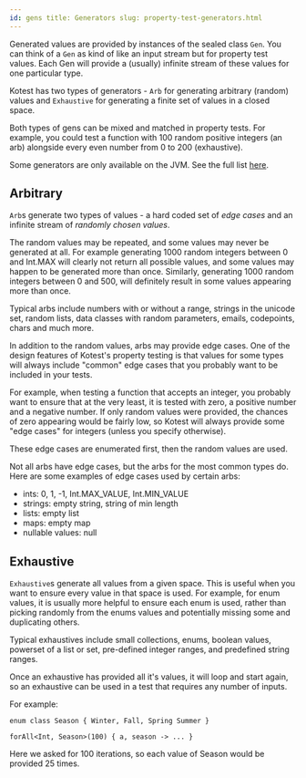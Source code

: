 ```yaml
---
id: gens title: Generators slug: property-test-generators.html
---
```


Generated values are provided by instances of the sealed class `Gen`. You can think of a `Gen` as kind of like an input
stream but for property test values. Each Gen will provide a (usually) infinite stream of these values for one
particular type.

Kotest has two types of generators - `Arb` for generating arbitrary (random) values and `Exhaustive` for generating a
finite set of values in a closed space.

Both types of gens can be mixed and matched in property tests. For example, you could test a function with 100 random
positive integers (an arb) alongside every even number from 0 to 200 (exhaustive).

Some generators are only available on the JVM. See the full list [here](genslist.md).

## Arbitrary

`Arb`s generate two types of values - a hard coded set of _edge cases_ and an infinite stream of _randomly chosen
values_.

The random values may be repeated, and some values may never be generated at all. For example generating 1000 random
integers between 0 and Int.MAX will clearly not return all possible values, and some values may happen to be generated
more than once. Similarly, generating 1000 random integers between 0 and 500, will definitely result in some values
appearing more than once.

Typical arbs include numbers with or without a range, strings in the unicode set, random lists, data classes with random
parameters, emails, codepoints, chars and much more.

In addition to the random values, arbs may provide edge cases. One of the design features of Kotest's property testing
is that values for some types will always include "common" edge cases that you probably want to be included in your
tests.

For example, when testing a function that accepts an integer, you probably want to ensure that at the very least, it is
tested with zero, a positive number and a negative number. If only random values were provided, the chances of zero
appearing would be fairly low, so Kotest will always provide some "edge cases" for integers (unless you specify
otherwise).

These edge cases are enumerated first, then the random values are used.

Not all arbs have edge cases, but the arbs for the most common types do. Here are some examples of edge cases used by
certain arbs:

* ints: 0, 1, -1, Int.MAX_VALUE, Int.MIN_VALUE
* strings: empty string, string of min length
* lists: empty list
* maps: empty map
* nullable values: null

## Exhaustive

`Exhaustive`s generate all values from a given space. This is useful when you want to ensure every value in that space
is used. For example, for enum values, it is usually more helpful to ensure each enum is used, rather than picking
randomly from the enums values and potentially missing some and duplicating others.

Typical exhaustives include small collections, enums, boolean values, powerset of a list or set, pre-defined integer
ranges, and predefined string ranges.

Once an exhaustive has provided all it's values, it will loop and start again, so an exhaustive can be used in a test
that requires any number of inputs.

For example:

```
enum class Season { Winter, Fall, Spring Summer }

forAll<Int, Season>(100) { a, season -> ... }
```

Here we asked for 100 iterations, so each value of Season would be provided 25 times.




